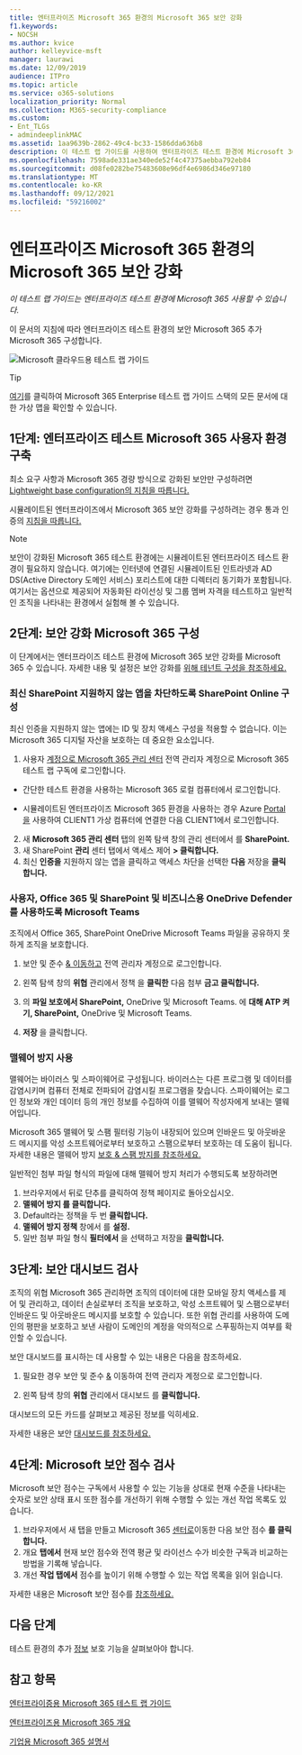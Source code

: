 ```yaml
---
title: 엔터프라이즈 Microsoft 365 환경의 Microsoft 365 보안 강화
f1.keywords:
- NOCSH
ms.author: kvice
author: kelleyvice-msft
manager: laurawi
ms.date: 12/09/2019
audience: ITPro
ms.topic: article
ms.service: o365-solutions
localization_priority: Normal
ms.collection: M365-security-compliance
ms.custom:
- Ent_TLGs
- admindeeplinkMAC
ms.assetid: 1aa9639b-2862-49c4-bc33-1586dda636b8
description: 이 테스트 랩 가이드를 사용하여 엔터프라이즈 테스트 환경에 Microsoft 365 추가 보안 Microsoft 365 사용하도록 설정할 수 있습니다.
ms.openlocfilehash: 7598ade331ae340ede52f4c47375aebba792eb84
ms.sourcegitcommit: d08fe0282be75483608e96df4e6986d346e97180
ms.translationtype: MT
ms.contentlocale: ko-KR
ms.lasthandoff: 09/12/2021
ms.locfileid: "59216002"
---
```

# <a name="increased-microsoft-365-security-for-your-microsoft-365-for-enterprise-test-environment"></a>엔터프라이즈 Microsoft 365 환경의 Microsoft 365 보안 강화

*이 테스트 랩 가이드는 엔터프라이즈 테스트 환경에 Microsoft 365 사용할 수 있습니다.*

이 문서의 지침에 따라 엔터프라이즈 테스트 환경의 보안 Microsoft 365 추가 Microsoft 365 구성합니다.

![Microsoft 클라우드용 테스트 랩 가이드](../media/m365-enterprise-test-lab-guides/cloud-tlg-icon.png)

> [!TIP]
> [여기](../downloads/Microsoft365EnterpriseTLGStack.pdf)를 클릭하여 Microsoft 365 Enterprise 테스트 랩 가이드 스택의 모든 문서에 대한 가상 맵을 확인할 수 있습니다.
  
## <a name="phase-1-build-out-your-microsoft-365-for-enterprise-test-environment"></a>1단계: 엔터프라이즈 테스트 Microsoft 365 사용자 환경 구축

최소 요구 사항과 Microsoft 365 경량 방식으로 강화된 보안만 구성하려면 [Lightweight base configuration의 지침을 따릅니다.](lightweight-base-configuration-microsoft-365-enterprise.md)
  
시뮬레이트된 엔터프라이즈에서 Microsoft 365 보안 강화를 구성하려는 경우 통과 인증의 [지침을 따릅니다.](pass-through-auth-m365-ent-test-environment.md)
  
> [!NOTE]
> 보안이 강화된 Microsoft 365 테스트 환경에는 시뮬레이트된 엔터프라이즈 테스트 환경이 필요하지 않습니다. 여기에는 인터넷에 연결된 시뮬레이트된 인트라넷과 AD DS(Active Directory 도메인 서비스) 포리스트에 대한 디렉터리 동기화가 포함됩니다. 여기서는 옵션으로 제공되어 자동화된 라이선싱 및 그룹 멤버 자격을 테스트하고 일반적인 조직을 나타내는 환경에서 실험해 볼 수 있습니다. 

## <a name="phase-2-configure-increased-microsoft-365-security"></a>2단계: 보안 강화 Microsoft 365 구성

이 단계에서는 엔터프라이즈 테스트 환경에 Microsoft 365 보안 강화를 Microsoft 365 수 있습니다. 자세한 내용 및 설정은 보안 강화를 [위해 테넌트 구성을 참조하세요.](/office365/securitycompliance/tenant-wide-setup-for-increased-security)

### <a name="configure-sharepoint-online-to-block-apps-that-dont-support-modern-authentication"></a>최신 SharePoint 지원하지 않는 앱을 차단하도록 SharePoint Online 구성

최신 인증을 지원하지 않는 [](../security/office-365-security/microsoft-365-policies-configurations.md) 앱에는 ID 및 장치 액세스 구성을 적용할 수 없습니다. 이는 Microsoft 365 디지털 자산을 보호하는 데 중요한 요소입니다. 

1. 사용자 <a href="https://go.microsoft.com/fwlink/p/?linkid=2024339" target="_blank">계정으로 Microsoft 365 관리 센터</a> 전역 관리자 계정으로 Microsoft 365 테스트 랩 구독에 로그인합니다.
    
  - 간단한 테스트 환경을 사용하는 Microsoft 365 로컬 컴퓨터에서 로그인합니다.
    
  - 시뮬레이트된 엔터프라이즈 Microsoft 365 환경을 사용하는 경우 Azure [Portal을](https://portal.azure.com) 사용하여 CLIENT1 가상 컴퓨터에 연결한 다음 CLIENT1에서 로그인합니다.
 
2. 새 **Microsoft 365 관리 센터** 탭의 왼쪽 탐색  창의 관리 센터에서 를 **SharePoint.**
3. 새 SharePoint **관리** 센터 탭에서 액세스 제어 **> 클릭합니다.**
4. 최신 **인증을** 지원하지 않는 앱을 클릭하고 액세스 차단을 선택한 **다음** 저장을 **클릭합니다.**


### <a name="enable-defender-for-office-365-for-sharepoint-onedrive-for-business-and-microsoft-teams"></a>사용자, Office 365 및 SharePoint 및 비즈니스용 OneDrive Defender를 사용하도록 Microsoft Teams

조직에서 Office 365, SharePoint OneDrive Microsoft Teams 파일을 공유하지 못하게 조직을 보호합니다.

1. 보안 및 준수 [& 이동하고](https://protection.office.com) 전역 관리자 계정으로 로그인합니다.

2. 왼쪽 탐색 창의 **위협** 관리에서 정책 을 **클릭한** 다음 첨부 **금고 클릭합니다.** 

3. 의 **파일 보호에서 SharePoint,** OneDrive 및 Microsoft Teams. 에 **대해 ATP 켜기, SharePoint,** OneDrive 및 Microsoft Teams.

4. **저장** 을 클릭합니다.


### <a name="enable-anti-malware"></a>맬웨어 방지 사용

맬웨어는 바이러스 및 스파이웨어로 구성됩니다. 바이러스는 다른 프로그램 및 데이터를 감염시키며 컴퓨터 전체로 전파되어 감염시킬 프로그램을 찾습니다. 스파이웨어는 로그인 정보와 개인 데이터 등의 개인 정보를 수집하여 이를 맬웨어 작성자에게 보내는 맬웨어입니다. 

Microsoft 365 맬웨어 및 스팸 필터링 기능이 내장되어 있으며 인바운드 및 아웃바운드 메시지를 악성 소프트웨어로부터 보호하고 스팸으로부터 보호하는 데 도움이 됩니다. 자세한 내용은 맬웨어 방지 [보호 & 스팸 방지를 참조하세요.](../security/office-365-security/anti-spam-and-anti-malware-protection.md)

일반적인 첨부 파일 형식의 파일에 대해 맬웨어 방지 처리가 수행되도록 보장하려면

1. 브라우저에서 뒤로 단추를 클릭하여 정책  페이지로 돌아오십시오.
2. **맬웨어 방지 를 클릭합니다.**
3. Default라는 정책을 두 번 **클릭합니다.**
4. **맬웨어 방지 정책** 창에서 를 **설정.**
4. 일반 첨부 파일 형식  **필터에서** 을 선택하고 저장을 **클릭합니다.**


## <a name="phase-3-examine-the-security-dashboard"></a>3단계: 보안 대시보드 검사

조직의 위협 Microsoft 365 관리하면 조직의 데이터에 대한 모바일 장치 액세스를 제어 및 관리하고, 데이터 손실로부터 조직을 보호하고, 악성 소프트웨어 및 스팸으로부터 인바운드 및 아웃바운드 메시지를 보호할 수 있습니다. 또한 위협 관리를 사용하여 도메인의 평판을 보호하고 보낸 사람이 도메인의 계정을 악의적으로 스푸핑하는지 여부를 확인할 수 있습니다. 

보안 대시보드를 표시하는 데 사용할 수 있는 내용은 다음을 참조하세요.

1. 필요한 경우 보안 및 준수 [&](https://protection.office.com) 이동하여 전역 관리자 계정으로 로그인합니다.

2. 왼쪽 탐색 창의 **위협** 관리에서 대시보드 를 **클릭합니다.**

대시보드의 모든 카드를 살펴보고 제공된 정보를 익히세요.

자세한 내용은 보안 [대시보드를 참조하세요.](../security/office-365-security/security-dashboard.md)


## <a name="phase-4-examine-microsoft-secure-score"></a>4단계: Microsoft 보안 점수 검사

Microsoft 보안 점수는 구독에서 사용할 수 있는 기능을 상대로 현재 수준을 나타내는 숫자로 보안 상태 표시 또한 점수를 개선하기 위해 수행할 수 있는 개선 작업 목록도 있습니다.

1. 브라우저에서 새 탭을 만들고 Microsoft 365 <a href="https://go.microsoft.com/fwlink/p/?linkid=2077139" target="_blank">센터로</a>이동한 다음 보안 점수 **를 클릭합니다.**
2. 개요 **탭에서**  현재 보안 점수와 전역 평균 및 라이선스 수가 비슷한 구독과 비교하는 방법을 기록해 넣습니다.
3. 개선 **작업 탭에서** 점수를 높이기 위해 수행할 수 있는 작업 목록을 읽어 읽습니다.

자세한 내용은 Microsoft 보안 점수를 [참조하세요.](../security/defender/microsoft-secure-score.md)

## <a name="next-steps"></a>다음 단계

테스트 환경의 추가 [정보](m365-enterprise-test-lab-guides.md#information-protection) 보호 기능을 살펴보아야 합니다.

## <a name="see-also"></a>참고 항목

[엔터프라이증용 Microsoft 365 테스트 랩 가이드](m365-enterprise-test-lab-guides.md)

[엔터프라이즈용 Microsoft 365 개요](microsoft-365-overview.md)

[기업용 Microsoft 365 설명서](/microsoft-365-enterprise/)